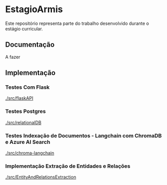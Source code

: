 # EstagioArmis

Este repositório representa parte do trabalho desenvolvido durante o estágio curricular.

## Documentação

A fazer

## Implementação

### Testes Com Flask

[./src/flaskAPI](./src/flaskAPI)

### Testes Postgres

[./src/relationalDB](./src/relationalDB)

### Testes Indexação de Documentos - Langchain com ChromaDB e Azure AI Search

[./src/chroma-langchain](./src/chroma-langchain)

### Implementação Extração de Entidades e Relações
[./src/EntityAndRelationsExtraction](./src/EntityAndRelationsExtraction)